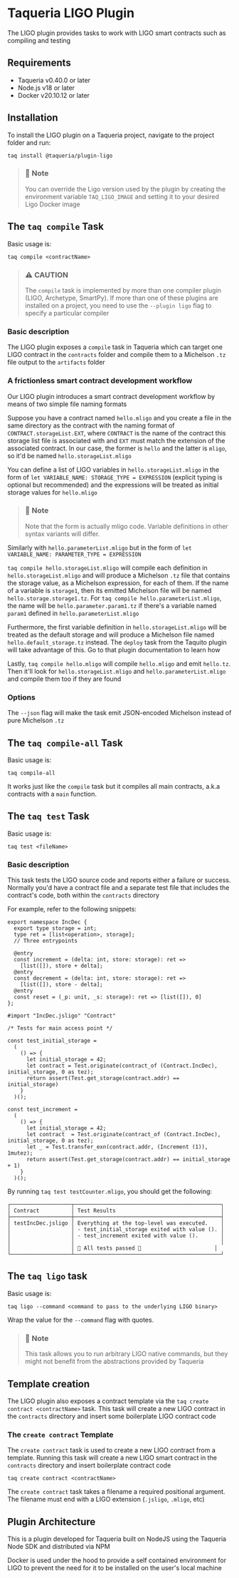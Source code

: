 # Taqueria LIGO Plugin

The LIGO plugin provides tasks to work with LIGO smart contracts such as compiling and testing

## Requirements

- Taqueria v0.40.0 or later
- Node.js v18 or later
- Docker v20.10.12 or later

## Installation

To install the LIGO plugin on a Taqueria project, navigate to the project folder and run:

```shell
taq install @taqueria/plugin-ligo
```

> ### :page_with_curl: Note
> You can override the Ligo version used by the plugin by creating the environment variable `TAQ_LIGO_IMAGE` and setting it to your desired Ligo Docker image

## The `taq compile` Task

Basic usage is:

```shell
taq compile <contractName>
```

> ### :warning: CAUTION
> The `compile` task is implemented by more than one compiler plugin (LIGO, Archetype, SmartPy). If more than one of these plugins are installed on a project, you need to use the `--plugin ligo` flag to specify a particular compiler

### Basic description
The LIGO plugin exposes a `compile` task in Taqueria which can target one LIGO contract in the `contracts` folder and compile them to a Michelson `.tz` file output to the `artifacts` folder

### A frictionless smart contract development workflow
Our LIGO plugin introduces a smart contract development workflow by means of two simple file naming formats

Suppose you have a contract named `hello.mligo` and you create a file in the same directory as the contract with the naming format of `CONTRACT.storageList.EXT`, where `CONTRACT` is the name of the contract this storage list file is associated with and `EXT` must match the extension of the associated contract. In our case, the former is `hello` and the latter is `mligo`, so it'd be named `hello.storageList.mligo`

You can define a list of LIGO variables in `hello.storageList.mligo` in the form of `let VARIABLE_NAME: STORAGE_TYPE = EXPRESSION` (explicit typing is optional but recommended) and the expressions will be treated as initial storage values for `hello.mligo`

> ### :page_with_curl: Note
> Note that the form is actually mligo code. Variable definitions in other syntax variants will differ.

Similarly with `hello.parameterList.mligo` but in the form of `let VARIABLE_NAME: PARAMETER_TYPE = EXPRESSION`

`taq compile hello.storageList.mligo` will compile each definition in `hello.storageList.mligo` and will produce a Michelson `.tz` file that contains the storage value, as a Michelson expression, for each of them. If the name of a variable is `storage1`, then its emitted Michelson file will be named `hello.storage.storage1.tz`. For `taq compile hello.parameterList.mligo`, the name will be `hello.parameter.param1.tz` if there's a variable named `param1` defined in `hello.parameterList.mligo`

Furthermore, the first variable definition in `hello.storageList.mligo` will be treated as the default storage and will produce a Michelson file named `hello.default_storage.tz` instead. The `deploy` task from the Taquito plugin will take advantage of this. Go to that plugin documentation to learn how

Lastly, `taq compile hello.mligo` will compile `hello.mligo` and emit `hello.tz`. Then it'll look for `hello.storageList.mligo` and `hello.parameterList.mligo` and compile them too if they are found

### Options

The `--json` flag will make the task emit JSON-encoded Michelson instead of pure Michelson `.tz`

## The `taq compile-all` Task

Basic usage is:

```shell
taq compile-all
```

It works just like the `compile` task but it compiles all main contracts, a.k.a contracts with a `main` function.

## The `taq test` Task

Basic usage is:

```shell
taq test <fileName>
```

### Basic description
This task tests the LIGO source code and reports either a failure or success. Normally you'd have a contract file and a separate test file that includes the contract's code, both within the `contracts` directory

For example, refer to the following snippets:
```ligo title="IncDec.jsligo"
export namespace IncDec {
  export type storage = int;
  type ret = [list<operation>, storage];
  // Three entrypoints

  @entry
  const increment = (delta: int, store: storage): ret =>
    [list([]), store + delta];
  @entry
  const decrement = (delta: int, store: storage): ret =>
    [list([]), store - delta];
  @entry
  const reset = (_p: unit, _s: storage): ret => [list([]), 0]
};

```

```ligo title="testIncDec.jsligo"
#import "IncDec.jsligo" "Contract"

/* Tests for main access point */

const test_initial_storage =
  (
    () => {
      let initial_storage = 42;
      let contract = Test.originate(contract_of (Contract.IncDec), initial_storage, 0 as tez);
      return assert(Test.get_storage(contract.addr) == initial_storage)
    }
  )();

const test_increment =
  (
    () => {
      let initial_storage = 42;
      let contract  = Test.originate(contract_of (Contract.IncDec), initial_storage, 0 as tez);
      let _ = Test.transfer_exn(contract.addr, (Increment (1)), 1mutez);
      return assert(Test.get_storage(contract.addr) == initial_storage + 1)
    }
  )();
```

By running `taq test testCounter.mligo`, you should get the following:
```
┌───────────────────┬──────────────────────────────────────────────┐
│ Contract          │ Test Results                                 │
├───────────────────┼──────────────────────────────────────────────┤
│ testIncDec.jsligo │ Everything at the top-level was executed.    │
│                   │ - test_initial_storage exited with value (). │
│                   │ - test_increment exited with value ().       │
│                   │                                              │
│                   │ 🎉 All tests passed 🎉                       │
└───────────────────┴──────────────────────────────────────────────┘
```

## The `taq ligo` task

Basic usage is:

```shell
taq ligo --command <command to pass to the underlying LIGO binary>
```

Wrap the value for the `--command` flag with quotes.

> ### :page_with_curl: Note
> This task allows you to run arbitrary LIGO native commands, but they might not benefit from the abstractions provided by Taqueria

## Template creation
The LIGO plugin also exposes a contract template via the `taq create contract <contractName>` task. This task will create a new LIGO contract in the `contracts` directory and insert some boilerplate LIGO contract code

### The `create contract` Template

The `create contract` task is used to create a new LIGO contract from a template. Running this task will create a new LIGO smart contract in the `contracts` directory and insert boilerplate contract code
    
```shell
taq create contract <contractName>
```

The `create contract` task takes a filename a required positional argument. The filename must end with a LIGO extension (`.jsligo`, `.mligo`, etc)

## Plugin Architecture

This is a plugin developed for Taqueria built on NodeJS using the Taqueria Node SDK and distributed via NPM

Docker is used under the hood to provide a self contained environment for LIGO to prevent the need for it to be installed on the user's local machine